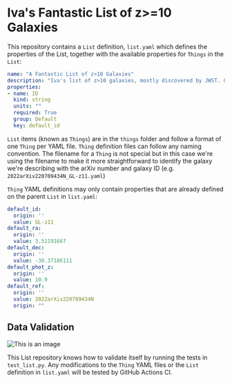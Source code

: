 # Iva's Fantastic List of z>=10 Galaxies

This repository contains a `List` definition, `list.yaml` which defines the properties of the List, together with the available properties for `Things` in the `List`:

```YAML
name: "A Fantastic List of z>10 Galaxies"
description: "Iva's list of z>10 galaxies, mostly discovered by JWST. Collected from the arXiv from July 13, 2022 up to now."
properties:
- name: ID
  kind: string
  units: ""
  required: True
  group: Default
  key: default_id
```

`List` items (known as `Things`) are in the `things` folder and follow a format of one `Thing` per YAML file. `Thing` definition files can follow any naming convention. The filename for a `Thing` is not special but in this case we're using the filename to make it more straightforward to identify the galaxy we're describing with the arXiv number and galaxy ID (e.g. `2022arXiv220709434N_GL-z11.yaml`)

`Thing` YAML definitions may only contain properties that are already defined on the parent `List` in `list.yaml`:

```YAML
default_id:
  origin: ''
  value: GL-z11
default_ra:
  origin: ''
  value: 3.51191667
default_dec:
  origin: ''
  value: -30.37186111
default_phot_z:
  origin: ''
  value: 10.9
default_ref:
  origin: ''
  value: 2022arXiv220709434N
  origin: ""
```

## Data Validation

![This is an image](https://github.com/ivastar/z10-galaxies/actions/workflows/ci.yml/badge.svg)

This List repository knows how to validate itself by running the tests in `test_list.py`. Any modifications to the `Thing` YAML files or the `List` definition in `list.yaml` will be tested by GitHub Actions CI.
